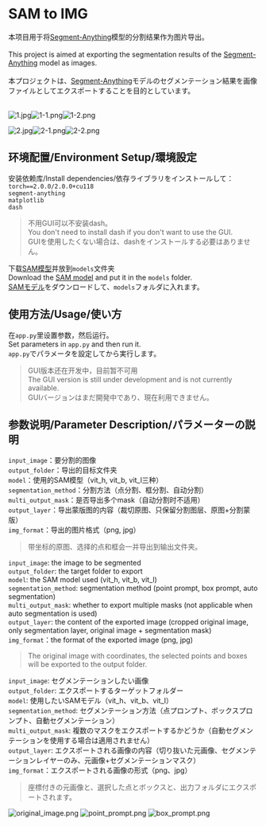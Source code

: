 # SAM to IMG
本项目用于将[Segment-Anything](https://segment-anything.com/)模型的分割结果作为图片导出。</br></br>
This project is aimed at exporting the segmentation results of the [Segment-Anything](https://segment-anything.com/) model as images.</br></br>
本プロジェクトは、[Segment-Anything](https://segment-anything.com/)モデルのセグメンテーション結果を画像ファイルとしてエクスポートすることを目的としています。</br></br>

![1.jpg](imgs%2F1.jpg)![1-1.png](imgs%2F1-1.png)![1-2.png](imgs%2F1-2.png)

![2.jpg](imgs%2F2.jpg)![2-1.png](imgs%2F2-1.png)![2-2.png](imgs%2F2-2.png)

## 环境配置/Environment Setup/環境設定
安装依赖库/Install dependencies/依存ライブラリをインストールして：</br>
```torch==2.0.0/2.0.0+cu118```</br>
```segment-anything```</br>
```matplotlib```</br>
```dash```</br>
>不用GUI可以不安装dash。</br>
>You don't need to install dash if you don't want to use the GUI. </br>
>GUIを使用したくない場合は、dashをインストールする必要はありません。</br>

下载[SAM模型](https://github.com/facebookresearch/segment-anything)并放到```models```文件夹</br>
Download the [SAM model](https://github.com/facebookresearch/segment-anything) and put it in the ```models``` folder.</br>
[SAMモデル](https://github.com/facebookresearch/segment-anything)をダウンロードして、```models```フォルダに入れます。</br>


## 使用方法/Usage/使い方
在```app.py```里设置参数，然后运行。</br>
Set parameters in ```app.py``` and then run it.</br>
```app.py```でパラメータを設定してから実行します。</br>
>GUI版本还在开发中，目前暂不可用</br>
> The GUI version is still under development and is not currently available.</br>
> GUIバージョンはまだ開発中であり、現在利用できません。</br>

## 参数说明/Parameter Description/パラメーターの説明
```input_image```：要分割的图像</br>
```output_folder```：导出的目标文件夹</br>
```model```：使用的SAM模型（vit_h, vit_b, vit_l三种）</br>
```segmentation_method```：分割方法（点分割、框分割、自动分割）</br>
```multi_output_mask```：是否导出多个mask（自动分割时不适用）</br>
```output_layer```：导出蒙版图的内容（裁切原图、只保留分割图层、原图+分割蒙版）</br>
```img_format```：导出的图片格式（png, jpg）</br>
>带坐标的原图、选择的点和框会一并导出到输出文件夹。</br>

```input_image```: the image to be segmented</br>
```output_folder```: the target folder to export</br>
```model```: the SAM model used (vit_h, vit_b, vit_l)</br>
```segmentation_method```: segmentation method (point prompt, box prompt, auto segmentation)</br>
```multi_output_mask```: whether to export multiple masks (not applicable when auto segmentation is used)</br>
```output_layer```: the content of the exported image (cropped original image, only segmentation layer, original image + segmentation mask)</br>
```img_format```：the format of the exported image (png, jpg)</br>
>The original image with coordinates, the selected points and boxes will be exported to the output folder.</br>

```input_image```: セグメンテーションしたい画像</br>
```output_folder```: エクスポートするターゲットフォルダー</br>
```model```: 使用したいSAMモデル（vit_h、vit_b、vit_l）</br>
```segmentation_method```: セグメンテーション方法（点プロンプト、ボックスプロンプト、自動セグメンテーション）</br>
```multi_output_mask```: 複数のマスクをエクスポートするかどうか（自動セグメンテーションを使用する場合は適用されません）</br>
```output_layer```: エクスポートされる画像の内容（切り抜いた元画像、セグメンテーションレイヤーのみ、元画像+セグメンテーションマスク）</br>
```img_format```：エクスポートされる画像の形式（png、jpg）</br>
>座標付きの元画像と、選択した点とボックスと、出力フォルダにエクスポートされます。</br>

![original_image.png](imgs%2Foriginal_image.png)
![point_prompt.png](imgs%2Fpoint_prompt.png)
![box_prompt.png](imgs%2Fbox_prompt.png)